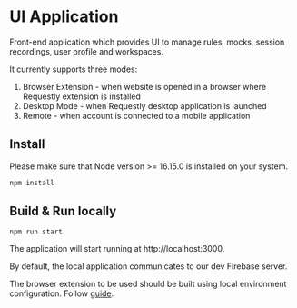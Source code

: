 # UI Application

Front-end application which provides UI to manage rules, mocks, session recordings, user profile and workspaces.

It currently supports three modes:
1. Browser Extension - when website is opened in a browser where Requestly extension is installed
2. Desktop Mode - when Requestly desktop application is launched
3. Remote - when account is connected to a mobile application

## Install

Please make sure that Node version >= 16.15.0 is installed on your system. 

```sh
npm install
```

## Build & Run locally

```
npm run start
```

The application will start running at http://localhost:3000. 

By default, the local application communicates to our dev Firebase server. 

The browser extension to be used should be built using local environment configuration. Follow [guide](/browser-extension/mv2/README.md).
